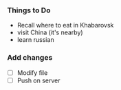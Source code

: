 ### Things to Do
- Recall where to eat in Khabarovsk
- visit China (it's nearby)
- learn russian

### Add changes

- [ ] Modify file
- [ ] Push on server
